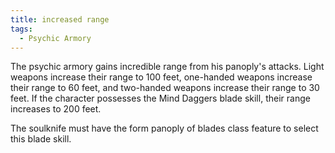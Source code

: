 ```yaml
---
title: increased range
tags:
  - Psychic Armory
---
```


The psychic armory gains incredible range from his panoply's attacks. Light weapons increase their range to 100 feet, one-handed weapons increase their range to 60 feet, and two-handed weapons increase their range to 30 feet. If the character possesses the Mind Daggers blade skill, their range increases to 200 feet.

The soulknife must have the form panoply of blades class feature to select this blade skill.
